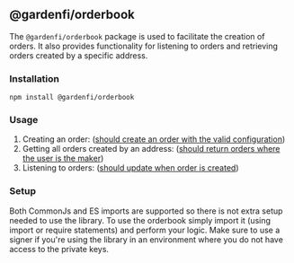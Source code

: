## @gardenfi/orderbook

The `@gardenfi/orderbook` package is used to facilitate the creation of orders. It also provides functionality for listening to orders and retrieving orders created by a specific address.

### Installation

```
npm install @gardenfi/orderbook
```

### Usage

1. Creating an order: ([should create an order with the valid configuration](https://github.com/catalogfi/garden.js/blob/4623a0679d1948755500c7179113112a025e33f8/packages/orderbook/src/lib/orderbook.spec.ts#L61  ))
2. Getting all orders created by an address: ([should return orders where the user is the maker](https://github.com/catalogfi/garden.js/blob/4623a0679d1948755500c7179113112a025e33f8/packages/orderbook/src/lib/orderbook.spec.ts#L79))
3. Listening to orders: ([should update when order is created](https://github.com/catalogfi/garden.js/blob/4623a0679d1948755500c7179113112a025e33f8/packages/orderbook/src/lib/orderbook.spec.ts#L94))

### Setup

Both CommonJs and ES imports are supported so there is not extra setup needed to use the library. To use the orderbook simply import it (using import or require statements) and perform your logic. Make sure to use a signer if you're using the library in an environment where you do not have access to the private keys.
